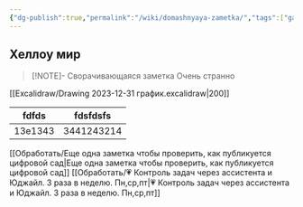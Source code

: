 ```yaml
---
{"dg-publish":true,"permalink":"/wiki/domashnyaya-zametka/","tags":["gardenEntry"]}
---
```


## Хеллоу мир


> [!NOTE]- Сворачивающаяся заметка
> Очень странно

[[Excalidraw/Drawing 2023-12-31 график.excalidraw\|200]]

| fdfds   | fdsfdsfs   |
| ------- | ---------- |
| 13e1343 | 3441243214 |
[[Обработать/Еще одна заметка чтобы проверить, как публикуется цифровой сад\|Еще одна заметка чтобы проверить, как публикуется цифровой сад]]
[[Обработать/💗 Контроль задач через ассистента и Юджайл. 3 раза в неделю. Пн,ср,пт\|💗 Контроль задач через ассистента и Юджайл. 3 раза в неделю. Пн,ср,пт]]